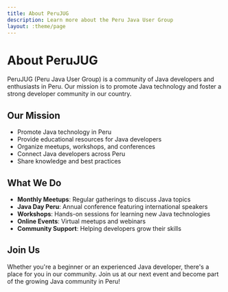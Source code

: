 ```yaml
---
title: About PeruJUG
description: Learn more about the Peru Java User Group
layout: :theme/page
---
```


# About PeruJUG

PeruJUG (Peru Java User Group) is a community of Java developers and enthusiasts in Peru. Our mission is to promote Java technology and foster a strong developer community in our country.

## Our Mission

- Promote Java technology in Peru
- Provide educational resources for Java developers
- Organize meetups, workshops, and conferences
- Connect Java developers across Peru
- Share knowledge and best practices

## What We Do

- **Monthly Meetups**: Regular gatherings to discuss Java topics
- **Java Day Peru**: Annual conference featuring international speakers
- **Workshops**: Hands-on sessions for learning new Java technologies
- **Online Events**: Virtual meetups and webinars
- **Community Support**: Helping developers grow their skills

## Join Us

Whether you're a beginner or an experienced Java developer, there's a place for you in our community. Join us at our next event and become part of the growing Java community in Peru! 